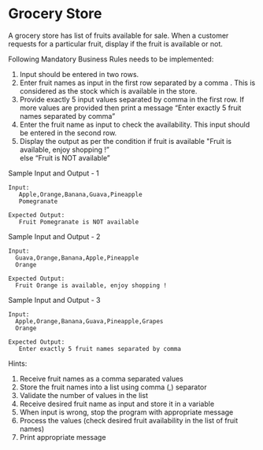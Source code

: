 # Grocery Store 
A grocery store has list of fruits available for sale. When a customer requests for a particular fruit, display if the fruit is available or not.

Following Mandatory Business Rules needs to be implemented: 

1. Input should be entered in two rows.
2. Enter fruit names as input in the first row separated by a comma . This is considered as the stock which is available in the store.
3. Provide exactly 5 input values separated by comma in the first row. If more values are provided then  print a message “Enter exactly 5 fruit names separated by comma”
4. Enter the fruit name as input to check the availability. This input should be entered in the second row.
5. Display the output as per the condition
      if fruit is available  "Fruit <FruitName> is available, enjoy shopping !”  
      else  “Fruit <fruitname> is NOT available”

Sample Input and Output - 1

    Input:
       Apple,Orange,Banana,Guava,Pineapple
       Pomegranate 

    Expected Output:
       Fruit Pomegranate is NOT available

Sample Input and Output - 2

    Input:
      Guava,Orange,Banana,Apple,Pineapple
      Orange

    Expected Output:
      Fruit Orange is available, enjoy shopping !

Sample Input and Output - 3

    Input:
      Apple,Orange,Banana,Guava,Pineapple,Grapes
      Orange

    Expected Output:
       Enter exactly 5 fruit names separated by comma

 
Hints:
1. Receive fruit names as a comma separated values
2. Store the fruit names into a list using comma (,) separator
3. Validate the number of values in the list
4. Receive desired fruit name as input and store it in a variable
5. When input is wrong, stop the program with appropriate message
6. Process the values (check desired fruit availability in the list of fruit names)
7. Print appropriate message
